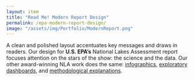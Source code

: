 ```yaml
---
layout: item
title: "Read Me! Modern Report Design"
permalink: /epa-modern-report-design/
image: "/assets/img/Portfolio/ModernReport.png"
---
```

A clean and polished layout accentuates key messages and draws in readers. Our design for **U.S. EPA’s** National Lakes Assessment report focuses attention on the stars of the show: the science and the data. Our other award-winning NLA work does the same: [infographics](../EPA_should_your_lake), [exploratory dashboards](../EPA_dashboard/), and [methodological explanations](../EPA_reference_site).